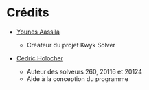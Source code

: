 # Crédits

- [Younes Aassila](https://github.com/Yougi3)
  - Créateur du projet Kwyk Solver

- [Cédric Holocher](https://github.com/cedrichol)
  - Auteur des solveurs 260, 20116 et 20124
  - Aide à la conception du programme
